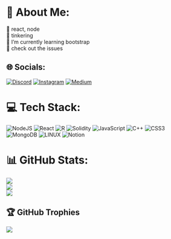# 💫 About Me:
🔭 react, node<br>👯 tinkering<br>🌱 I’m currently learning bootstrap<br>💬 check out the issues<br>


## 🌐 Socials:
[![Discord](https://img.shields.io/badge/Discord-%237289DA.svg?logo=discord&logoColor=white)](https://discord.gg/varun___#9162) [![Instagram](https://img.shields.io/badge/Instagram-%23E4405F.svg?logo=Instagram&logoColor=white)](https://instagram.com/varungupta04) [![Medium](https://img.shields.io/badge/Medium-12100E?logo=medium&logoColor=white)](https://medium.com/@https://medium.com/@varungg) 


# 💻 Tech Stack:
![NodeJS](https://img.shields.io/badge/node.js-6DA55F?style=for-the-badge&logo=node.js&logoColor=white) ![React](https://img.shields.io/badge/react-%2320232a.svg?style=for-the-badge&logo=react&logoColor=%2361DAFB) ![R](https://img.shields.io/badge/r-%23276DC3.svg?style=for-the-badge&logo=r&logoColor=white) ![Solidity](https://img.shields.io/badge/Solidity-%23363636.svg?style=for-the-badge&logo=solidity&logoColor=white) ![JavaScript](https://img.shields.io/badge/javascript-%23323330.svg?style=for-the-badge&logo=javascript&logoColor=%23F7DF1E) ![C++](https://img.shields.io/badge/c++-%2300599C.svg?style=for-the-badge&logo=c%2B%2B&logoColor=white) ![CSS3](https://img.shields.io/badge/css3-%231572B6.svg?style=for-the-badge&logo=css3&logoColor=white) ![MongoDB](https://img.shields.io/badge/MongoDB-%234ea94b.svg?style=for-the-badge&logo=mongodb&logoColor=white) ![LINUX](https://img.shields.io/badge/Linux-FCC624?style=for-the-badge&logo=linux&logoColor=black) ![Notion](https://img.shields.io/badge/Notion-%23000000.svg?style=for-the-badge&logo=notion&logoColor=white)
# 📊 GitHub Stats:
![](https://github-readme-stats.vercel.app/api?username=varungupta04&theme=dracula&hide_border=true&include_all_commits=true&count_private=true)<br/>
![](https://github-readme-streak-stats.herokuapp.com/?user=varungupta04&theme=dracula&hide_border=true)<br/>
![](https://github-readme-stats.vercel.app/api/top-langs/?username=varungupta04&theme=dracula&hide_border=true&include_all_commits=true&count_private=true&layout=compact)

## 🏆 GitHub Trophies
![](https://github-profile-trophy.vercel.app/?username=varungupta04&theme=radical&no-frame=false&no-bg=true&margin-w=4)


